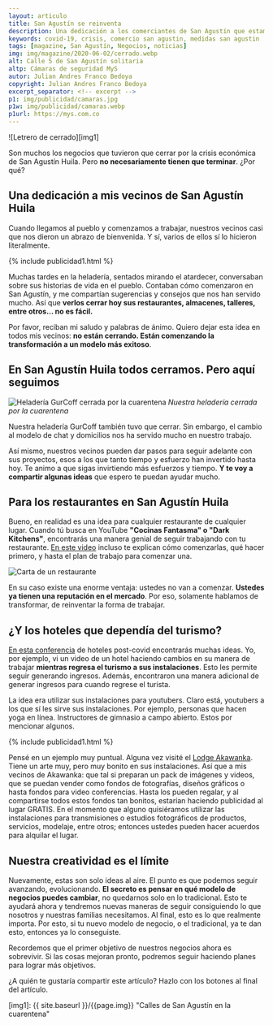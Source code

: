 ```yaml
---
layout: articulo
title: San Agustín se reinventa
description: Una dedicación a los comerciantes de San Agustín que estamos viviendos los cambios de la crisis
keywords: covid-19, crisis, comercio san agustin, medidas san agustin
tags: [magazine, San Agustín, Negocios, noticias]
img: img/magazine/2020-06-02/cerrado.webp
alt: Calle 5 de San Agustín solitaria
altp: Cámaras de seguridad MyS
autor: Julian Andres Franco Bedoya
copyright: Julian Andres Franco Bedoya
excerpt_separator: <!-- excerpt -->
p1: img/publicidad/camaras.jpg
p1w: img/publicidad/camaras.webp
p1url: https://mys.com.co
---
```

![Letrero de cerrado][img1]

Son muchos los negocios que tuvieron que cerrar por la crisis económica de San Agustín Huila. Pero **no necesariamente tienen que terminar**. ¿Por qué?

<!-- excerpt -->

## Una dedicación a mis vecinos de San Agustín Huila

Cuando llegamos al pueblo y comenzamos a trabajar, nuestros vecinos casi que nos dieron un abrazo de bienvenida. Y sí, varios de ellos sí lo hicieron literalmente.

{% include publicidad1.html %}

Muchas tardes en la heladería, sentados mirando el atardecer, conversaban sobre sus historias de vida en el pueblo. Contaban cómo comenzaron en San Agustín, y me compartían sugerencias y consejos que nos han servido mucho. Así que **verlos cerrar hoy sus restaurantes, almacenes, talleres, entre otros... no es fácil.**

Por favor, reciban mi saludo y palabras de ánimo. Quiero dejar esta idea en todos mis vecinos: **no están cerrando. Están comenzando la transformación a un modelo más exitoso**.

## En San Agustín Huila todos cerramos. Pero aquí seguimos

![Heladería GurCoff cerrada por la cuarentena][img2]
*Nuestra heladería cerrada por la cuarentena*

Nuestra heladería GurCoff también tuvo que cerrar. Sin embargo, el cambio al modelo de chat y domicilios nos ha servido mucho en nuestro trabajo.

Así mismo, nuestros vecinos pueden dar pasos para seguir adelante con sus proyectos, esos a los que tanto tiempo y esfuerzo han invertido hasta hoy. Te animo a que sigas invirtiendo más esfuerzos y tiempo. **Y te voy a compartir algunas ideas** que espero te puedan ayudar mucho.

## Para los restaurantes en San Agustín Huila

Bueno, en realidad es una idea para cualquier restaurante de cualquier lugar. Cuando tú busca en YouTube **"Cocinas Fantasma" o "Dark Kitchens"**, encontrarás una manera genial de seguir trabajando con tu restaurante. [En este video](https://www.youtube.com/watch?v=h4dtzt3ojRQ) incluso te explican cómo comenzarlas, qué hacer primero, y hasta el plan de trabajo para comenzar una.

![Carta de un restaurante][img3]

En su caso existe una enorme ventaja: ustedes no van a comenzar. **Ustedes ya tienen una reputación en el mercado**. Por eso, solamente hablamos de transformar, de reinventar la forma de trabajar.

## ¿Y los hoteles que dependía del turismo?

[En esta conferencia](https://www.youtube.com/watch?v=rjxG8Ko0WQw) de hoteles post-covid encontrarás muchas ideas. Yo, por ejemplo, vi un video de un hotel haciendo cambios en su manera de trabajar **mientras regresa el turismo a sus instalaciones**. Esto les permite seguir generando ingresos. Además, encontraron una manera adicional de generar ingresos para cuando regrese el turista.

La idea era utilizar sus instalaciones para youtubers. Claro está, youtubers a los que sí les sirve sus instalaciones. Por ejemplo, personas que hacen yoga en línea. Instructores de gimnasio a campo abierto. Estos por mencionar algunos.

{% include publicidad1.html %}

Pensé en un ejemplo muy puntual. Alguna vez visité el [Lodge Akawanka](https://goo.gl/maps/ShpBmV69XQYJmZMT6). Tiene un arte muy, pero muy bonito en sus instalaciones. Así que a mis vecinos de Akawanka: que tal si preparan un pack de imágenes y videos, que se puedan vender como fondos de fotografías, diseños gráficos o hasta fondos para video conferencias. Hasta los pueden regalar, y al compartirse todos estos fondos tan bonitos, estarían haciendo publicidad al lugar GRATIS. En el momento que alguno quisiéramos utilizar las instalaciones para transmisiones o estudios fotográficos de productos, servicios, modelaje, entre otros; entonces ustedes pueden hacer acuerdos para alquilar el lugar.

## Nuestra creatividad es el límite

Nuevamente, estas son solo ideas al aire. El punto es que podemos seguir avanzando, evolucionando. **El secreto es pensar en qué modelo de negocios puedes cambiar**, no quedarnos solo en lo tradicional. Esto te ayudará ahora y tendremos nuevas maneras de seguir consiguiendo lo que nosotros y nuestras familias necesitamos. Al final, esto es lo que realmente importa. Por esto, si tu nuevo modelo de negocio, o el tradicional, ya te dan esto, entonces ya lo conseguiste.

Recordemos que el primer objetivo de nuestros negocios ahora es sobrevivir. Si las cosas mejoran pronto, podremos seguir haciendo planes para lograr más objetivos.

¿A quién te gustaría compartir este artículo? Hazlo con los botones al final del artículo.

[img1]: {{ site.baseurl }}/{{page.img}} "Calles de San Agustín en la cuarentena"

[img2]: {{site.baseurl}}/img/magazine/2020-06-02/gurcoffcerrado.jpg "Heladería GurCoff San Agustín Huila cerrada"

[img3]: {{site.baseurl}}/img/magazine/2020-06-02/menu.jpg "Psd de Maqueta creado por freepik - www.freepik.es"